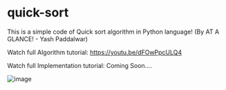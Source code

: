 # quick-sort

This is a simple code of Quick sort algorithm in Python language! (By AT A GLANCE! - Yash Paddalwar)

Watch full Algorithm tutorial: https://youtu.be/dFOwPpcULQ4

Watch full Implementation tutorial: Coming Soon....


![image](https://user-images.githubusercontent.com/111221670/188320513-a71210a9-cf95-45c2-8dd7-ae9eab46489a.png)
